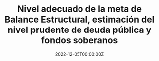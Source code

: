 ---
title: "Nivel adecuado de la meta de Balance Estructural, estimación del nivel prudente de deuda pública y fondos soberanos"
authors:
- Rodrigo Caputo
- Alfonso Irarrazabal
- admin

date: "2022-12-05T00:00:00Z"
#doi: "doi.org/10.1080/13504851.2022.2133892"

# Schedule page publish date (NOT publication's date).
publishDate: "2022-12-05T00:00:00Z"

# Publication type.
# Accepts a single type but formatted as a YAML list (for Hugo requirements).
# Enter a publication type from the CSL standard.
publication_types: ["article"]

# Publication name and optional abbreviated publication name.
publication: "CFA"
publication_short: ""

abstract: ''

links:
#- name: Custom Link
#  url: http://example.org
url_pdf: https://drive.google.com/file/d/14C6YZOZUQLYPP85_pfom1yWh_yQQJbl4/view
#url_code: 
#url_dataset: '#'
#url_poster: '#'
#url_project: ''
#url_slides: ''
#url_source: '#'
#url_video: '#'

# Featured image
# To use, add an image named `featured.jpg/png` to your page's folder. 
image:
  focal_point: ""
  preview_only: false


---